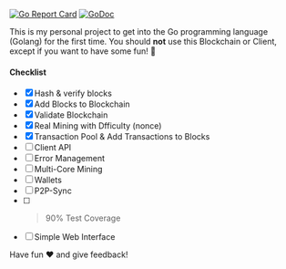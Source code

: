 [![Go Report Card](https://goreportcard.com/badge/github.com/Flur3x/go-chain)](https://goreportcard.com/report/github.com/Flur3x/go-chain) [![GoDoc](https://godoc.org/github.com/Flur3x/go-chain?status.svg)](https://godoc.org/github.com/Flur3x/go-chain)

This is my personal project to get into the Go programming language (Golang) for the first time. You should **not** use this Blockchain or Client, except if you want to have some fun! 🤙

#### Checklist

- [x] Hash & verify blocks
- [x] Add Blocks to Blockchain
- [x] Validate Blockchain
- [x] Real Mining with Dfficulty (nonce)
- [x] Transaction Pool & Add Transactions to Blocks
- [ ] Client API
- [ ] Error Management
- [ ] Multi-Core Mining
- [ ] Wallets
- [ ] P2P-Sync
- [ ] > 90% Test Coverage
- [ ] Simple Web Interface

Have fun ❤️ and give feedback!
